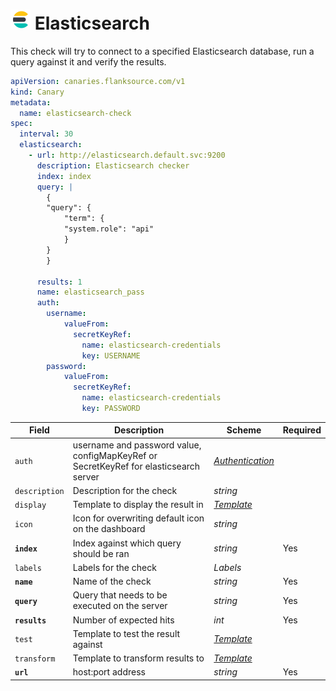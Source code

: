 # <img src='https://raw.githubusercontent.com/flanksource/flanksource-ui/main/src/icons/elasticsearch.svg' style='height: 32px'/> Elasticsearch

This check will try to connect to a specified Elasticsearch database, run a query against it and verify the results.

```yaml
apiVersion: canaries.flanksource.com/v1
kind: Canary
metadata:
  name: elasticsearch-check
spec:
  interval: 30
  elasticsearch:
    - url: http://elasticsearch.default.svc:9200
      description: Elasticsearch checker
      index: index
      query: |
        {
        "query": {
            "term": {
            "system.role": "api"
            }
        }
        }

      results: 1
      name: elasticsearch_pass
      auth:
        username:
            valueFrom:
              secretKeyRef:
                name: elasticsearch-credentials
                key: USERNAME
        password:
            valueFrom:
              secretKeyRef:
                name: elasticsearch-credentials
                key: PASSWORD
```

| Field | Description | Scheme | Required |
| ----- | ----------- | ------ | -------- |
| `auth` | username and password value, configMapKeyRef or SecretKeyRef for elasticsearch server | [*Authentication*](../concepts/authentication.md) |  |
| `description` | Description for the check | *string* |  |
| `display` | Template to display the result in  | [*Template*](../concepts/templating.md) |  |
| `icon` | Icon for overwriting default icon on the dashboard | *string* |  |
| **`index`** | Index against which query should be ran | *string* | Yes |
| `labels` | Labels for the check | *Labels* |  |
| **`name`** | Name of the check | *string* | Yes |
| **`query`** | Query that needs to be executed on the server | *string* | Yes |
| **`results`** | Number of expected hits | *int* | Yes |
| `test` | Template to test the result against | [*Template*](../concepts/templating.md) |  |
| `transform` | Template to transform results to | [*Template*](../concepts/templating.md) |  |
| **`url`** | host:port address | *string* | Yes |
